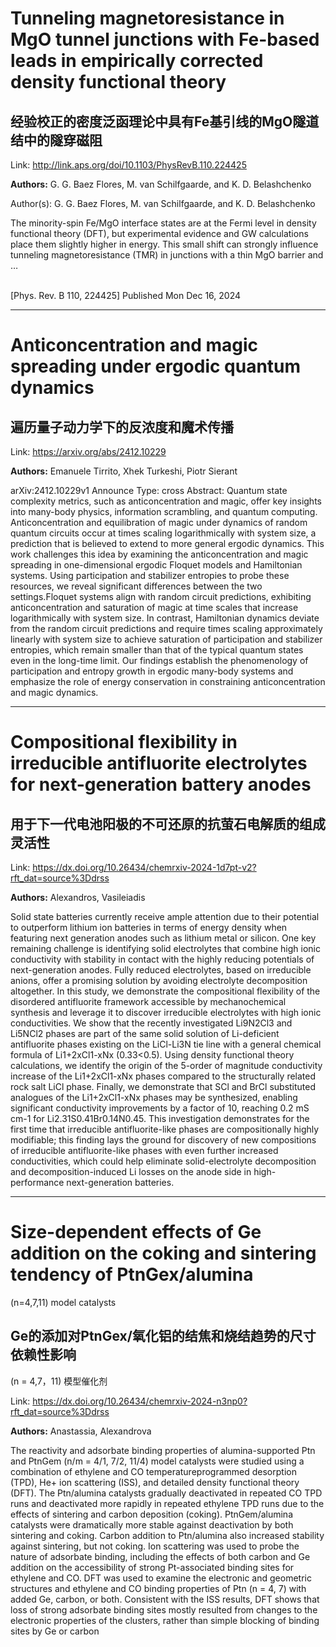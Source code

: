 # Tunneling magnetoresistance in MgO tunnel junctions with Fe-based leads in empirically corrected density functional theory

## 经验校正的密度泛函理论中具有Fe基引线的MgO隧道结中的隧穿磁阻

Link: http://link.aps.org/doi/10.1103/PhysRevB.110.224425

**Authors:** G. G. Baez Flores, M. van Schilfgaarde, and K. D. Belashchenko

Author(s): G. G. Baez Flores, M. van Schilfgaarde, and K. D. Belashchenko<br /><p>The minority-spin Fe/MgO interface states are at the Fermi level in density functional theory (DFT), but experimental evidence and GW calculations place them slightly higher in energy. This small shift can strongly influence tunneling magnetoresistance (TMR) in junctions with a thin MgO barrier and …</p><br />[Phys. Rev. B 110, 224425] Published Mon Dec 16, 2024


---
# Anticoncentration and magic spreading under ergodic quantum dynamics

## 遍历量子动力学下的反浓度和魔术传播

Link: https://arxiv.org/abs/2412.10229

**Authors:** Emanuele Tirrito, Xhek Turkeshi, Piotr Sierant

arXiv:2412.10229v1 Announce Type: cross 
Abstract: Quantum state complexity metrics, such as anticoncentration and magic, offer key insights into many-body physics, information scrambling, and quantum computing. Anticoncentration and equilibration of magic under dynamics of random quantum circuits occur at times scaling logarithmically with system size, a prediction that is believed to extend to more general ergodic dynamics. This work challenges this idea by examining the anticoncentration and magic spreading in one-dimensional ergodic Floquet models and Hamiltonian systems. Using participation and stabilizer entropies to probe these resources, we reveal significant differences between the two settings.Floquet systems align with random circuit predictions, exhibiting anticoncentration and saturation of magic at time scales that increase logarithmically with system size. In contrast, Hamiltonian dynamics deviate from the random circuit predictions and require times scaling approximately linearly with system size to achieve saturation of participation and stabilizer entropies, which remain smaller than that of the typical quantum states even in the long-time limit. Our findings establish the phenomenology of participation and entropy growth in ergodic many-body systems and emphasize the role of energy conservation in constraining anticoncentration and magic dynamics.


---
# Compositional flexibility in irreducible antifluorite electrolytes for next-generation battery anodes

## 用于下一代电池阳极的不可还原的抗萤石电解质的组成灵活性

Link: https://dx.doi.org/10.26434/chemrxiv-2024-1d7pt-v2?rft_dat=source%3Ddrss

**Authors:** Alexandros, Vasileiadis

Solid state batteries currently receive ample attention due to their potential to outperform lithium ion batteries in terms of energy density when featuring next generation anodes such as lithium metal or silicon. One key remaining challenge is identifying solid electrolytes that combine high ionic conductivity with stability in contact with the highly reducing potentials of next-generation anodes. Fully reduced electrolytes, based on irreducible anions, offer a promising solution by avoiding electrolyte decomposition altogether. In this study, we demonstrate the compositional flexibility of the disordered antifluorite framework accessible by mechanochemical synthesis and leverage it to discover irreducible electrolytes with high ionic conductivities. We show that the recently investigated Li9N2Cl3 and Li5NCl2 phases are part of the same solid solution of Li-deficient antifluorite phases existing on the LiCl-Li3N tie line with a general chemical formula of Li1+2xCl1-xNx (0.33<0.5). Using density functional theory calculations, we identify the origin of the 5-order of magnitude conductivity increase of the Li1+2xCl1-xNx phases compared to the structurally related rock salt LiCl phase. Finally, we demonstrate that SCl  and BrCl substituted analogues of the Li1+2xCl1-xNx phases may be synthesized, enabling significant conductivity improvements by a factor of 10, reaching 0.2 mS cm-1 for Li2.31S0.41Br0.14N0.45. This investigation demonstrates for the first time that irreducible antifluorite-like phases are compositionally highly modifiable; this finding lays the ground for discovery of new compositions of irreducible antifluorite-like phases with even further increased conductivities, which could help eliminate solid-electrolyte decomposition and decomposition-induced Li losses on the anode side in high-performance next-generation batteries.


---
# Size-dependent effects of Ge addition on the coking and sintering tendency of PtnGex/alumina
(n=4,7,11) model catalysts

## Ge的添加对PtnGex/氧化铝的结焦和烧结趋势的尺寸依赖性影响
(n = 4,7，11) 模型催化剂

Link: https://dx.doi.org/10.26434/chemrxiv-2024-n3np0?rft_dat=source%3Ddrss

**Authors:** Anastassia, Alexandrova

The reactivity and adsorbate binding properties of alumina-supported Ptn and PtnGem (n/m = 4/1,
7/2, 11/4) model catalysts were studied using a combination of ethylene and CO temperatureprogrammed
desorption (TPD), He+ ion scattering (ISS), and detailed density functional theory
(DFT). The Ptn/alumina catalysts gradually deactivated in repeated CO TPD runs and deactivated
more rapidly in repeated ethylene TPD runs due to the effects of sintering and carbon deposition
(coking). PtnGem/alumina catalysts were dramatically more stable against deactivation by both
sintering and coking. Carbon addition to Ptn/alumina also increased stability against sintering, but not
coking. Ion scattering was used to probe the nature of adsorbate binding, including the effects of both
carbon and Ge addition on the accessibility of strong Pt-associated binding sites for ethylene and CO.
DFT was used to examine the electronic and geometric structures and ethylene and CO binding
properties of Ptn (n = 4, 7) with added Ge, carbon, or both. Consistent with the ISS results, DFT
shows that loss of strong adsorbate binding sites mostly resulted from changes to the electronic
properties of the clusters, rather than simple blocking of binding sites by Ge or carbon

